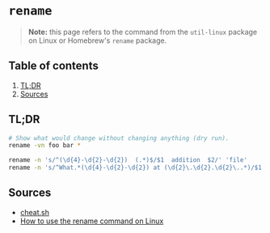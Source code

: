 # `rename`

> **Note:** this page refers to the command from the `util-linux` package on Linux or Homebrew's `rename` package.

## Table of contents <!-- omit in toc -->

1. [TL;DR](#tldr)
1. [Sources](#sources)

## TL;DR

```sh
# Show what would change without changing anything (dry run).
rename -vn foo bar *

rename -n 's/^(\d{4}-\d{2}-\d{2})  (.*)$/$1  addition  $2/' 'file'
rename -n 's/^What.*(\d{4}-\d{2}-\d{2}) at (\d{2}\.\d{2}.\d{2}\..*)/$1 $2/' *
```

## Sources

- [cheat.sh]
- [How to use the rename command on Linux]

<!--
  References
  -->

<!-- Others -->
[cheat.sh]: https://cheat.sh/rename
[How to Use the rename Command on Linux]: https://www.howtogeek.com/423214/how-to-use-the-rename-command-on-linux/

